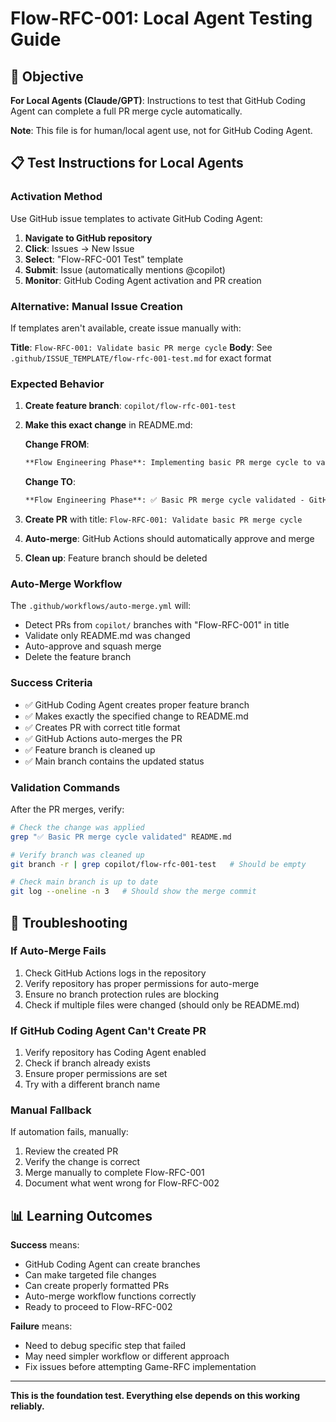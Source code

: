 # Flow-RFC-001: Local Agent Testing Guide

## 🎯 Objective
**For Local Agents (Claude/GPT)**: Instructions to test that GitHub Coding Agent can complete a full PR merge cycle automatically.

**Note**: This file is for human/local agent use, not for GitHub Coding Agent.

## 📋 Test Instructions for Local Agents

### **Activation Method**
Use GitHub issue templates to activate GitHub Coding Agent:

1. **Navigate to GitHub repository**
2. **Click**: Issues → New Issue
3. **Select**: "Flow-RFC-001 Test" template  
4. **Submit**: Issue (automatically mentions @copilot)
5. **Monitor**: GitHub Coding Agent activation and PR creation

### **Alternative: Manual Issue Creation**
If templates aren't available, create issue manually with:

**Title**: `Flow-RFC-001: Validate basic PR merge cycle`
**Body**: See `.github/ISSUE_TEMPLATE/flow-rfc-001-test.md` for exact format

### **Expected Behavior**
1. **Create feature branch**: `copilot/flow-rfc-001-test`
2. **Make this exact change** in README.md:
   
   **Change FROM**:
   ```markdown
   **Flow Engineering Phase**: Implementing basic PR merge cycle to validate GitHub Coding Agent can complete full development workflow.
   ```
   
   **Change TO**:
   ```markdown
   **Flow Engineering Phase**: ✅ Basic PR merge cycle validated - GitHub Coding Agent can complete full development workflow.
   ```

3. **Create PR** with title: `Flow-RFC-001: Validate basic PR merge cycle`
4. **Auto-merge**: GitHub Actions should automatically approve and merge
5. **Clean up**: Feature branch should be deleted

### **Auto-Merge Workflow**
The `.github/workflows/auto-merge.yml` will:
- Detect PRs from `copilot/` branches with "Flow-RFC-001" in title
- Validate only README.md was changed
- Auto-approve and squash merge
- Delete the feature branch

### **Success Criteria**
- ✅ GitHub Coding Agent creates proper feature branch
- ✅ Makes exactly the specified change to README.md
- ✅ Creates PR with correct title format
- ✅ GitHub Actions auto-merges the PR
- ✅ Feature branch is cleaned up
- ✅ Main branch contains the updated status

### **Validation Commands**
After the PR merges, verify:
```bash
# Check the change was applied
grep "✅ Basic PR merge cycle validated" README.md

# Verify branch was cleaned up
git branch -r | grep copilot/flow-rfc-001-test   # Should be empty

# Check main branch is up to date
git log --oneline -n 3   # Should show the merge commit
```

## 🚨 Troubleshooting

### **If Auto-Merge Fails**
1. Check GitHub Actions logs in the repository
2. Verify repository has proper permissions for auto-merge
3. Ensure no branch protection rules are blocking
4. Check if multiple files were changed (should only be README.md)

### **If GitHub Coding Agent Can't Create PR**
1. Verify repository has Coding Agent enabled
2. Check if branch already exists
3. Ensure proper permissions are set
4. Try with a different branch name

### **Manual Fallback**
If automation fails, manually:
1. Review the created PR
2. Verify the change is correct
3. Merge manually to complete Flow-RFC-001
4. Document what went wrong for Flow-RFC-002

## 📊 Learning Outcomes

**Success** means:
- GitHub Coding Agent can create branches
- Can make targeted file changes
- Can create properly formatted PRs
- Auto-merge workflow functions correctly
- Ready to proceed to Flow-RFC-002

**Failure** means:
- Need to debug specific step that failed
- May need simpler workflow or different approach
- Fix issues before attempting Game-RFC implementation

---

**This is the foundation test. Everything else depends on this working reliably.**